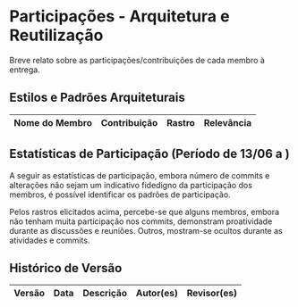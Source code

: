# Participações - Arquitetura e Reutilização

Breve relato sobre as participações/contribuições de cada membro à entrega.

## Estilos e Padrões Arquiteturais

| Nome do Membro | Contribuição                                 | Rastro                                                                                                                                        | Relevância |
|----------------|----------------------------------------------|-----------------------------------------------------------------------------------------------------------------------------------------------|-----------|

## Estatísticas de Participação (Período de 13/06 a )

A seguir as estatísticas de participação, embora número de commits e alterações não sejam um indicativo fidedigno da participação dos membros, é possível identificar os padrões de participação.
<center>

</center>

Pelos rastros elicitados acima, percebe-se que alguns membros, embora não tenham muita participação nos commits, demonstram proatividade durante as discussões e reuniões. Outros, mostram-se ocultos durante as atividades e commits.

## Histórico de Versão

| Versão | Data       | Descrição                                            | Autor(es)     | Revisor(es)   |
|--------|------------|------------------------------------------------------|---------------|---------------|
